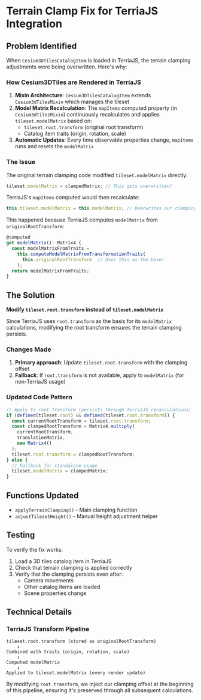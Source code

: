 # Terrain Clamp Fix for TerriaJS Integration

## Problem Identified

When `Cesium3DTilesCatalogItem` is loaded in TerriaJS, the terrain clamping adjustments were being overwritten. Here's why:

### How Cesium3DTiles are Rendered in TerriaJS

1. **Mixin Architecture**: `Cesium3DTilesCatalogItem` extends `Cesium3dTilesMixin` which manages the tileset
2. **Model Matrix Recalculation**: The `mapItems` computed property (in `Cesium3dTilesMixin`) continuously recalculates and applies `tileset.modelMatrix` based on:
   - `tileset.root.transform` (original root transform)
   - Catalog item traits (origin, rotation, scale)
3. **Automatic Updates**: Every time observable properties change, `mapItems` runs and resets the `modelMatrix`

### The Issue

The original terrain clamping code modified `tileset.modelMatrix` directly:

```javascript
tileset.modelMatrix = clampedMatrix; // This gets overwritten!
```

TerriaJS's `mapItems` computed would then recalculate:

```typescript
this.tileset.modelMatrix = this.modelMatrix; // Overwrites our clamping!
```

This happened because TerriaJS computes `modelMatrix` from `originalRootTransform`:

```typescript
@computed
get modelMatrix(): Matrix4 {
  const modelMatrixFromTraits =
    this.computeModelMatrixFromTransformationTraits(
      this.originalRootTransform  // Uses this as the base!
    );
  return modelMatrixFromTraits;
}
```

## The Solution

**Modify `tileset.root.transform` instead of `tileset.modelMatrix`**

Since TerriaJS uses `root.transform` as the basis for its `modelMatrix` calculations, modifying the root transform ensures the terrain clamping persists.

### Changes Made

1. **Primary approach**: Update `tileset.root.transform` with the clamping offset
2. **Fallback**: If `root.transform` is not available, apply to `modelMatrix` (for non-TerriaJS usage)

### Updated Code Pattern

```javascript
// Apply to root transform (persists through TerriaJS recalculations)
if (defined(tileset.root) && defined(tileset.root.transform)) {
  const currentRootTransform = tileset.root.transform;
  const clampedRootTransform = Matrix4.multiply(
    currentRootTransform,
    translationMatrix,
    new Matrix4()
  );
  tileset.root.transform = clampedRootTransform;
} else {
  // Fallback for standalone usage
  tileset.modelMatrix = clampedMatrix;
}
```

## Functions Updated

- `applyTerrainClamping()` - Main clamping function
- `adjustTilesetHeight()` - Manual height adjustment helper

## Testing

To verify the fix works:

1. Load a 3D tiles catalog item in TerriaJS
2. Check that terrain clamping is applied correctly
3. Verify that the clamping persists even after:
   - Camera movements
   - Other catalog items are loaded
   - Scene properties change

## Technical Details

### TerriaJS Transform Pipeline

```
tileset.root.transform (stored as originalRootTransform)
    ↓
Combined with traits (origin, rotation, scale)
    ↓
Computed modelMatrix
    ↓
Applied to tileset.modelMatrix (every render update)
```

By modifying `root.transform`, we inject our clamping offset at the beginning of this pipeline, ensuring it's preserved through all subsequent calculations.
